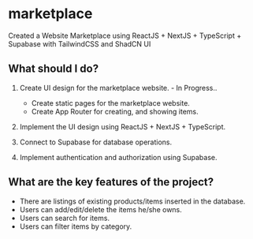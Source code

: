# marketplace
Created a Website Marketplace using ReactJS + NextJS + TypeScript + Supabase with TailwindCSS and ShadCN UI 

## What should I do?

1. Create UI design for the marketplace website. - In Progress..
    - Create static pages for the marketplace website.
    - Create App Router for creating, and showing items.

2. Implement the UI design using ReactJS + NextJS + TypeScript.

3. Connect to Supabase for database operations.

4. Implement authentication and authorization using Supabase.

## What are the key features of the project?

- There are listings of existing products/items inserted in the database.
- Users can add/edit/delete the items he/she owns.
- Users can search for items.
- Users can filter items by category.
